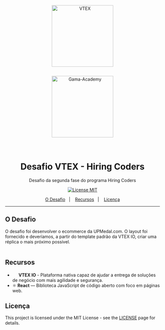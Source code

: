 <br>
<p align="center">
    <img style='padding: 8px;' src="https://appliancetheme.vtexassets.com/assets/app/src/vtex___751a9fb5b8e275bc4526ef358279243b.svg" alt="VTEX" width="200">
</p>
<p align="center">
    <img style='padding: 8px;' src="https://assets.website-files.com/5ff79f3ebebf6b12f6b7747f/5ffe04fc6284b7e90070d985_logo-gama-academy-p-500.png" alt="Gama-Academy" width="200">
</p>
<br>
<h1 align="center">
Desafio VTEX - Hiring Coders
</h1>

<p align="center">Desafio da segunda fase do programa Hiring Coders</p>

<p align="center">
  <a href="https://opensource.org/licenses/MIT">
    <img src="https://img.shields.io/badge/License-MIT-blue.svg" alt="License MIT">
  </a>
</p>

<p align="center">
  <a href="#o-projeto">O Desafio</a>&nbsp;&nbsp;&nbsp;|&nbsp;&nbsp;&nbsp;
  <a href="#recursos">Recursos</a>&nbsp;&nbsp;&nbsp;|&nbsp;&nbsp;&nbsp;
  <a href="#licença">Licença</a>
</p>

[//]: # (Add your gifs/images here:)
<!-- div align="center">
  <img src="#" 
    alt="demo" height="400">
</!-->

---

## O Desafio
O desafio foi desenvolver o ecommerce da UPMedal.com. O layout foi fornecido e deveríamos, a partir do template padrão da  VTEX IO, criar uma réplica o mais próximo possível.
<br><br>

## Recursos

- <img src="https://i.ibb.co/KD1sgdY/vtex-icon.png" width=16/> **VTEX IO** - Plataforma nativa capaz de ajudar a entrega de soluções de negócio com mais agilidade e segurança.
- ⚛️ **React** — Biblioteca JavaScript de código aberto com foco em páginas web.

## Licença

This project is licensed under the MIT License - see the [LICENSE](https://opensource.org/licenses/MIT) page for details.